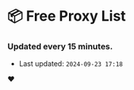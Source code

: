 # :package: Free Proxy List
### Updated every 15 minutes.

- Last updated: `2024-09-23 17:18`

:heart:
